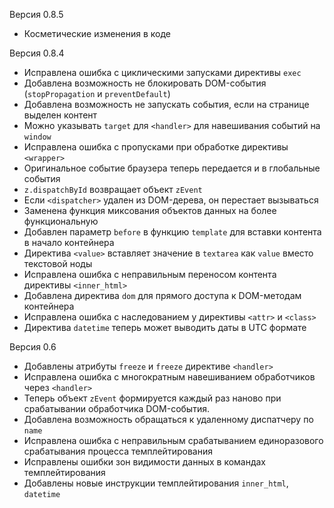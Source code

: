 Версия 0.8.5

* Косметические изменения в коде

Версия 0.8.4

* Исправлена ошибка с циклическими запусками директивы `exec`
* Добавлена возможность не блокировать DOM-события (`stopPropagation` и `preventDefault`)
* Добавлена возможность не запускать события, если на странице выделен контент
* Можно указывать `target` для `<handler>` для навешивания событий на `window`
* Исправлена ошибка с пропусками при обработке директивы `<wrapper>`
* Оригинальное событие браузера теперь передается и в глобальные события
* `z.dispatchById` возвращает объект `zEvent`
* Если `<dispatcher>` удален из DOM-дерева, он перестает вызываться
* Заменена функция миксования объектов данных на более функциональную
* Добавлен параметр `before` в функцию `template` для вставки контента в начало контейнера
* Директива `<value>` вставляет значение в `textarea` как `value` вместо текстовой ноды
* Исправлена ошибка с неправильным переносом контента директивы `<inner_html>`
* Добавлена директива `dom` для прямого доступа к DOM-методам контейнера
* Исправлена ошибка с наследованием у директивы `<attr>` и `<class>`
* Директива `datetime` теперь может выводить даты в UTC формате

Версия 0.6

* Добавлены атрибуты `freeze` и `freeze` директиве `<handler>`
* Исправлена ошибка с многократным навешиванием обработчиков через `<handler>`
* Теперь объект `zEvent` формируется каждый раз наново при срабатывании обработчика DOM-события.
* Добавлена возможность обращаться к удаленному диспатчеру по `name`
* Исправлена ошибка с неправильным срабатыванием единоразового срабатывания процесса темплейтирования
* Исправлены ошибки зон видимости данных в командах темплейтирования
* Добавлены новые инструкции темплейтирования `inner_html`, `datetime`
